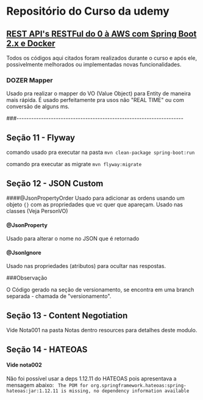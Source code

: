 # Repositório do Curso da udemy
## [REST API's RESTFul do 0 à AWS com Spring Boot 2.x e Docker](https://www.udemy.com/course/restful-apis-do-0-a-nuvem-com-springboot-e-docker)

Todos os códigos aqui citados foram realizados durante o curso e após ele, possivelmente melhorados ou implementadas novas funcionalidades.


### DOZER Mapper

Usado pra realizar o mapper do VO (Value Object) para Entity de maneira mais rápida.
É usado perfeitamente pra usos não "REAL TIME" ou com conversão de alguns ms. 

###--------------------------------------------------------------------

## Seção 11 - Flyway
comando usado pra executar na pasta
``` mvn clean-package spring-boot:run ```

comando pra executar as migrate
```mvn flyway:migrate ```

## Seção 12 - JSON Custom
####@JsonPropertyOrder
Usado para adicionar as ordens usando um objeto `{}` com as propriedades que vc quer que apareçam.
Usado nas classes (Veja PersonVO)

#### @JsonProperty
Usado para alterar o nome no JSON que é retornado

#### @JsonIgnore
Usado nas propriedades (atributos) para ocultar nas respostas.

###Observação

O Código gerado na seção de versionamento, se encontra em uma branch separada - chamada de "versionamento".

## Seção 13 - Content Negotiation

Vide Nota001 na pasta Notas dentro resources para detalhes deste modulo.

## Seção 14 - HATEOAS
#### Vide nota002

Não foi possível usar a deps 1.12.11 do HATEOAS pois apresentava a mensagem abaixo:
`` The POM for org.springframework.hateoas:spring-hateoas:jar:1.12.11 is missing, no dependency information available``

